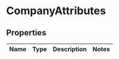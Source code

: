 
# CompanyAttributes

## Properties
Name | Type | Description | Notes
------------ | ------------- | ------------- | -------------




